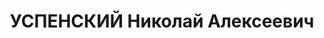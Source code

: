 ---
title: УСПЕНСКИЙ Николай Алексеевич
description: "Род. в 1898, Калининская обл., русский, обр.: высшее, член ВКП(б). Президиум\
  \ ЦК союза нефтяников Востока, член президиума \n  Арестован 13.08.1937. Обв. по\
  \ ст. 58-7, 58-8, 58-11. Приговор: к лишению свободы на 15 лет. \n  Реабилитирован\
  \ 17.12.1942"
---